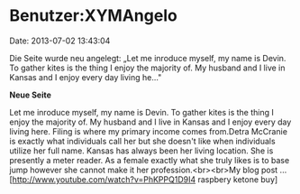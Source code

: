 Benutzer:XYMAngelo
==================

Date: 2013-07-02 13:43:04

Die Seite wurde neu angelegt: „Let me inroduce myself, my name is Devin.
To gather kites is the thing I enjoy the majority of. My husband and I
live in Kansas and I enjoy every day living he..."

**Neue Seite**

<div>

Let me inroduce myself, my name is Devin. To gather kites is the thing I
enjoy the majority of. My husband and I live in Kansas and I enjoy every
day living here. Filing is where my primary income comes from.Detra
McCranie is exactly what individuals call her but she doesn\'t like when
individuals utilize her full name. Kansas has always been her living
location. She is presently a meter reader. As a female exactly what she
truly likes is to base jump however she cannot make it her
profession.\<br\>\<br\>My blog post \...
\[http://www.youtube.com/watch?v=PhKPPQ1D9I4 raspbery ketone buy\]

</div>
